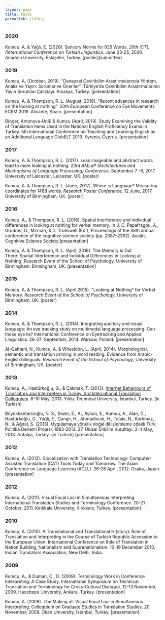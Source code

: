 ```yaml
---
layout: page
title: talks
permalink: /talks/
---
```


<h3>2020</h3>
<p>Kumcu, A. & Yağlı, E. (2020). Sensory Norms for 925 Words. <i>20th ICTL (International Conference on Turkish Linguistics</i>. June 23-25, 2020. Anadolu University, Eskişehir, Turkey. [poster](submitted) </p>

<h3>2019</h3>
<p>Kumcu, A. (October, 2019). "Deneysel Çeviribilim Araştırmalarında Yöntem, Analiz ve Yayın: Sorunlar ve Öneriler". Türkiye’de Çeviribilim Araştırmalarının Yayın Sorunları Çalıştayı. Amasya, Turkey. [presentation]</p>
<p>Kumcu, A. & Thompson, R. L. (August, 2019). "Recent advances in research on the looking at nothing". 20th European Conference on Eye Movements ECEM 2019. Alicante, Spain. [presentation]</p>
<p>Dinçer, Antonova-Ünlü & Kumcu (April, 2019). Study Examining the Validity of Translation Items Used in the
National English Proficiency Exams in Turkey. 5th International Conference on Teaching and Learning English as an Additional Language GlobELT 2019. Kyrenia, Cyprus. [presentation]</p>

<h3>2017</h3>
<p>Kumcu, A. & Thompson, R. L. (2017). Less imageable and abstract words lead to more looking at nothing. <i>23rd AMLaP (Architectures and Mechanisms of Language Processing) Conference</i>. September 7 -9, 2017. University of Leicester, Leicester, UK. [poster]</p>
<p>Kumcu, A. & Thompson, R. L. (June, 2017). Where is Language? Measuring coordinates for 1468 words. <i>Research Poster Conference</i>. 12 June, 2017. University of Birmingham, UK. [poster]</p>

<h3>2016</h3>
<p>Kumcu, A., & Thompson, R. L. (2016). Spatial interference and individual differences in looking at nothing for verbal memory. In J. C. Papafragou, A., Grodner, D., Mirman, & D. Trueswell (Ed.), Proceedings of the 38th annual conference of the cognitive science society (pp. 2387–2392). Austin, Cognitive Science Society.[presentation]</p>

<p>Kumcu, A. & Thompson, R. L. (April, 2016). The Memory is Out There: Spatial Interference and Individual Differences in Looking at Nothing. Research Event of the School of Psychology, University of Birmingham. Birmingham, UK. [presentation]</p>

<h3>2015</h3>
<p>Kumcu, A. & Thompson, R. L. (April 2015). "Looking at Nothing" for Verbal Memory. <i>Research Event of the School of Psychology</i>, University of Birmingham, UK. [poster]</p>

<h3>2014</h3>
<p>Kumcu, A. & Thompson, R. L. (2014). Integrating auditory and visual language: An eye tracking study on multimodal language processing. Can these eye lie? International Conference on Eyetracking and Applied Linguistics. 26-27  September, 2014. Warsaw, Poland. [presentation]</p>
<p>Al-Qahtani, N., Kumcu, A. & Wheeldon, L. (April, 2014). Morphological, semantic and translation priming in word reading: Evidence from Arabic-English bilinguals. <i>Research Event of the School of Psychology</i>, University of Birmingham, UK. [poster]</p>

<h3>2013</h3>
<p>Kumcu, A., Hastürkoğlu, G., & Çakmak, T. (2013). <a href="https://soundcloud.com/alperkumcu/ytucalisma" target="_blank">Internet Behaviours of Translators and Interpreters in Turkey. 3rd International Translation Colloquium</a>. 8-10 May, 2013. Yıldız Technical University, İstanbul, Turkey. (in Turkish)
</p>
<p>Büyükkantarcıoğlu, N. S., Sezer, E., A., Ayhan, E., Kumcu, A., Alan, C., Hastürkoğlu, G., Yağlı, E., Cangır, H., Ahmadlouei, H., Talaie, N., Korkmaz, N., & Ağırel, S. (2013). Uygulamaya yönelik doğal dil işlemleme odaklı Türk Politika Derlemi Projesi: 1983-2013. 27. Ulusal Dilbilim Kurultayı. 2-4 May, 2013. Antalya, Turkey. (in Turkish) [presentation]</p>

<h3>2012</h3>
<p>Kumcu, A. (2012). Glocalization with Translation Technology: Computer-Assisted Translation (CAT) Tools Today and Tomorrow. The Asian Conference on Language Learning (ACLL). 26-28 April, 2012. Osaka, Japan. [presentation]</p>

<h3>2012</h3>
<p>Kumcu, A. (2011). Visual Focal Loci in Simultaneous Interpreting. International Translation Studies and Terminology Conference. 20-21 October, 2011. Kırıkkale University, Kırıkkale, Turkey. [presentation]</p>

<h3>2010</h3>
<p>Kumcu, A. (2010). A Transnational and Translational Hi(story): Role of Translation and Interpreting in the Course of Turkish Republic Accession to the European Union. International Conference on Role of Translation in Nation Building, Nationalism and Supranationalism. 16-19 December 2010. Indian Translators Association, New Delhi, India.</p>

<h3>2009</h3>
<p>Kumcu, A., & Duman, Ç., D. (2009). Terminology Work in Conference Interpreting: A Case Study. International Symposium on Technical Translation and Terminology for Cross-Cultural Dialogue. 12-13 November, 2009. Hacettepe University, Ankara, Turkey. [presentation]</p>
<p>Kumcu, A. (2009). The Making of: Visual Focal Loci in Simultaneous Interpreting. Colloquium on Graduate Studies in Translation Studies. 20 November, 2009. Okan University, İstanbul, Turkey. [presentation]</p>
